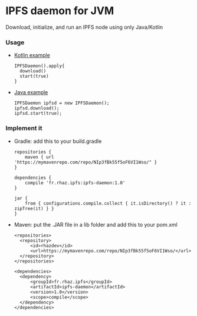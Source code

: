 # IPFS daemon for JVM
Download, initialize, and run an IPFS node using only Java/Kotlin

### Usage

- [Kotlin example](https://github.com/RHazDev/IPFS-Daemon/blob/master/src/KotlinTest.kt)

      IPFSDaemon().apply{
        download()
        start(true)
      }

- [Java example](https://github.com/RHazDev/IPFS-Daemon/blob/master/src/JavaTest.java)

      IPFSDaemon ipfsd = new IPFSDaemon();
      ipfsd.download();
      ipfsd.start(true);

### Implement it
    
- Gradle: add this to your build.gradle

      repositories {
          maven { url 'https://mymavenrepo.com/repo/NIp3fBk55f5oF6VI1Wso/" }
      }
      
      dependencies {
          compile 'fr.rhaz.ipfs:ipfs-daemon:1.0'
      }
      
      jar {
          from { configurations.compile.collect { it.isDirectory() ? it : zipTree(it) } }
      }

- Maven: put the .JAR file in a lib folder and add this to your pom.xml

      <repositories>
        <repository>
            <id>rhazdev</id>
            <url>https://mymavenrepo.com/repo/NIp3fBk55f5oF6VI1Wso/</url>
        </repository>
      </repositories>

      <dependencies>
        <dependency>
            <groupId>fr.rhaz.ipfs</groupId>
            <artifactId>ipfs-daemon</artifactId>
            <version>1.0</version>
            <scope>compile</scope>
        </dependency>
      </dependencies>
